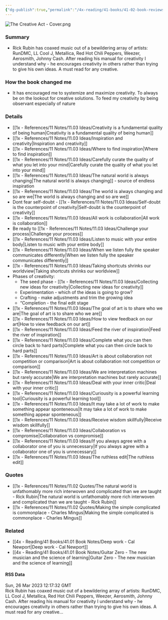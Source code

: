 ```yaml
---
{"dg-publish":true,"permalink":"/4x-reading/41-books/41-02-book-reviews/the-creative-act-a-way-of-being-rick-rubin/","title":"The Creative Act - A Way of Being - Rick Rubin","created":"2023-03-26T22:14:02.000+03:00","updated":"2024-02-14T20:17:40.470+03:00"}
---
```



![The Creative Act - Cover.png](/img/user/4x%20-%20Reading/41%20Books/41.03%20Cover%20images/The%20Creative%20Act%20-%20Cover.png)

### Summary
- Rick Rubin has coaxed music out of a bewildering array of artists: RunDMC, LL Cool J, Metallica, Red Hot Chili Peppers, Weezer, Aerosmith, Johnny Cash. After reading his manual for creativity I understand why - he encourages creativity in others rather than trying to give his own ideas. A must read for any creative.

### How the book changed me
- It has encouraged me to systemize and maximize creativity. To always be on the lookout for creative solutions. To feed my creativity by being observant especially of nature

### Details
- [[1x - References/11 Notes/11.03 Ideas/Creativity is a fundamental quality of being human\|Creativity is a fundamental quality of being human]]
- [[1x - References/11 Notes/11.03 Ideas/Inspiration and creativity\|Inspiration and creativity]]
- [[1x - References/11 Notes/11.03 Ideas/Where to find inspiration\|Where to find inspiration]]
- [[1x - References/11 Notes/11.03 Ideas/Carefully curate the quality of what you let into your mind\|Carefully curate the quality of what you let into your mind]]
- [[1x - References/11 Notes/11.03 Ideas/The natural world is always changing\|The natural world is always changing]] - source of endless inspiration
- [[1x - References/11 Notes/11.03 Ideas/The world is always changing and so are we\|The world is always changing and so are we]]
- Dont fear self-doubt - [[1x - References/11 Notes/11.03 Ideas/Self-doubt is the counterpoint of creativity\|Self-doubt is the counterpoint of creativity]]
- [[1x - References/11 Notes/11.03 Ideas/All work is collaboration\|All work is collaboration]]
- Be ready to [[1x - References/11 Notes/11.03 Ideas/Challenge your process\|Challenge your process]]
- [[1x - References/11 Notes/11.03 Ideas/Listen to music with your entire body\|Listen to music with your entire body]]
- [[1x - References/11 Notes/11.03 Ideas/When we listen fully the speaker communicates differently\|When we listen fully the speaker communicates differently]]
- [[1x - References/11 Notes/11.03 Ideas/Taking shortcuts shrinks our worldview\|Taking shortcuts shrinks our worldview]]
- Phases of creativity:
	- The seed phase - [[1x - References/11 Notes/11.03 Ideas/Collecting new ideas for creativity\|Collecting new ideas for creativity]] 
	- Experimentation - which of the ideas is going to grow?
	- Crafting - make adjustments and trim the growing idea 
	- “Completion - the final edit stage
- [[1x - References/11 Notes/11.03 Ideas/The goal of art is to share who we are\|The goal of art is to share who we are]]
- [[1x - References/11 Notes/11.03 Ideas/How to view feedback on our art\|How to view feedback on our art]]
- [[1x - References/11 Notes/11.03 Ideas/Feed the river of inspiration\|Feed the river of inspiration]]
- [[1x - References/11 Notes/11.03 Ideas/Complete what you can then circle back to hard parts\|Complete what you can then circle back to hard parts]]
- [[1x - References/11 Notes/11.03 Ideas/Art is about collaboration not competition or comparison\|Art is about collaboration not competition or comparison]]
- [[1x - References/11 Notes/11.03 Ideas/We are interpretation machines but rarely accurate\|We are interpretation machines but rarely accurate]]
- [[1x - References/11 Notes/11.03 Ideas/Deal with your inner critic\|Deal with your inner critic]]
- [[1x - References/11 Notes/11.03 Ideas/Curiousity is a powerful learning tool\|Curiousity is a powerful learning tool]]
- [[1x - References/11 Notes/11.03 Ideas/It may take a lot of work to make something appear sponteneous\|It may take a lot of work to make something appear sponteneous]]
- [[1x - References/11 Notes/11.03 Ideas/Receive wisdom skillfully\|Receive wisdom skillfully]]
- [[1x - References/11 Notes/11.03 Ideas/Collaboration vs compromise\|Collaboration vs compromise]]
- [[1x - References/11 Notes/11.03 Ideas/If you always agree with a collaborator one of you is unnecessary\|If you always agree with a collaborator one of you is unnecessary]]
- [[1x - References/11 Notes/11.03 Ideas/The ruthless edit\|The ruthless edit]]

### Quotes
- [[1x - References/11 Notes/11.02 Quotes/The natural world is unfathomably more rich interwoven and complicated than we are taught - Rick Rubin\|The natural world is unfathomably more rich interwoven and complicated than we are taught - Rick Rubin]]
- [[1x - References/11 Notes/11.02 Quotes/Making the simple complicated is commonplace - Charles Mingus\|Making the simple complicated is commonplace - Charles Mingus]]

### Related
- [[4x - Reading/41 Books/41.01 Book Notes/Deep work - Cal Newport\|Deep work - Cal Newport]]
- [[4x - Reading/41 Books/41.01 Book Notes/Guitar Zero - The new musician and the science of learning\|Guitar Zero - The new musician and the science of learning]]

#### RSS Data
<div class='date'>Sun, 26 Mar 2023 12:17:32 GMT</div>
<div class='description'>Rick Rubin has coaxed music out of a bewildering array of artists: RunDMC, LL Cool J, Metallica, Red Hot Chili Peppers, Weezer, Aerosmith, Johnny Cash. After reading his manual for creativity I understand why - he encourages creativity in others rather than trying to give his own ideas. A must read for any creative...</div>
